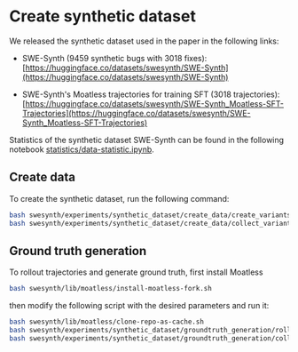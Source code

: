 # Create synthetic dataset

We released the synthetic dataset used in the paper in the following links:

- SWE-Synth (9459 synthetic bugs with 3018 fixes): [https://huggingface.co/datasets/swesynth/SWE-Synth](https://huggingface.co/datasets/swesynth/SWE-Synth)

- SWE-Synth's Moatless trajectories for training SFT (3018 trajectories): [https://huggingface.co/datasets/swesynth/SWE-Synth_Moatless-SFT-Trajectories](https://huggingface.co/datasets/swesynth/SWE-Synth_Moatless-SFT-Trajectories)

Statistics of the synthetic dataset SWE-Synth can be found in the following notebook [statistics/data-statistic.ipynb](/swesynth/experiments/synthetic_dataset/statistics/data-statistic.ipynb).

## Create data

To create the synthetic dataset, run the following command:

```bash
bash swesynth/experiments/synthetic_dataset/create_data/create_variants.sh
bash swesynth/experiments/synthetic_dataset/create_data/collect_variants.sh
```

## Ground truth generation

To rollout trajectories and generate ground truth, first install Moatless

```bash
bash swesynth/lib/moatless/install-moatless-fork.sh
```

then modify the following script with the desired parameters and run it:

```bash
bash swesynth/lib/moatless/clone-repo-as-cache.sh
bash swesynth/experiments/synthetic_dataset/groundtruth_generation/rollout-trajectories.sh
bash swesynth/experiments/synthetic_dataset/groundtruth_generation/collect-trajectories.sh
```
